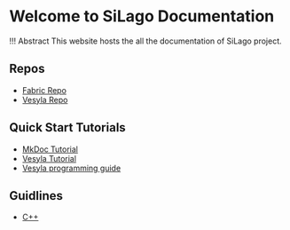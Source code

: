 # Welcome to SiLago Documentation

!!! Abstract
	This website hosts the all the documentation of SiLago project.

## Repos
- [Fabric Repo](https://github.com/silagokth/fabric)
- [Vesyla Repo](https://github.com/silagokth/vesyla)

## Quick Start Tutorials
- [MkDoc Tutorial](Guideline/Mkdocs-tutorial)
- [Vesyla Tutorial](Docs/ToolChain/Vesyla/Tutorial)
- [Vesyla programming guide](Docs/ToolChain/Vesyla/ProgrammingGuide)

## Guidlines
- [C++](Guideline/Style-guide-cpp)